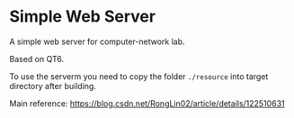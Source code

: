 # Simple Web Server

A simple web server for computer-network lab.

Based on QT6.

To use the serverm you need to copy the folder `./resource` into target directory after building.

Main reference: https://blog.csdn.net/RongLin02/article/details/122510631
